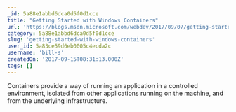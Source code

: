 ```yaml
---
_id: 5a88e1abbd6dca0d5f0d1cce
title: "Getting Started with Windows Containers"
url: 'https://blogs.msdn.microsoft.com/webdev/2017/09/07/getting-started-with-windows-containers/'
category: 5a88e1abbd6dca0d5f0d1cce
slug: 'getting-started-with-windows-containers'
user_id: 5a83ce59d6eb0005c4ecda2c
username: 'bill-s'
createdOn: '2017-09-15T08:31:13.000Z'
tags: []
---
```


Containers provide a way of running an application in a controlled environment, isolated from other applications running on the machine, and from the underlying infrastructure.
